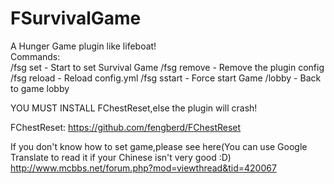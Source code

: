 # FSurvivalGame
A Hunger Game plugin like lifeboat!<br />
Commands:<br />
/fsg set - Start to set Survival Game
/fsg remove - Remove the plugin config
/fsg reload - Reload config.yml
/fsg sstart - Force start Game
/lobby - Back to game lobby

YOU MUST INSTALL FChestReset,else the plugin will crash!

FChestReset:
https://github.com/fengberd/FChestReset

If you don't know how to set game,please see here(You can use Google Translate to read it if your Chinese isn't very good :D)
http://www.mcbbs.net/forum.php?mod=viewthread&tid=420067
